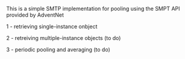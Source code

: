 This is a simple SMTP implementation for pooling using the SMPT API provided by AdventNet


1 - retrieving single-instance onbject

2 - retreiving multiple-instance objects (to do)

3 - periodic pooling and averaging (to do)
